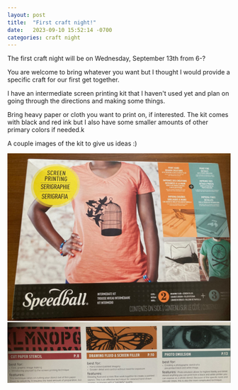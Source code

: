 ```yaml
---
layout: post
title:  "First craft night!"
date:   2023-09-10 15:52:14 -0700
categories: craft night
---
```


The first craft night will be on Wednesday, September 13th from 6-?

You are welcome to bring whatever you want but I thought I would provide
a specific craft for our first get together.

I have an intermediate screen printing kit that I haven't used yet and plan on going
through the directions and making some things.

Bring heavy paper or cloth you want to print on, if interested.  The kit comes
with black and red ink but I also have some smaller amounts
of other primary colors if needed.k

A couple images of the kit to give us ideas :)

<img src="/images/box.jpg">
<img src="/images/options.png">
